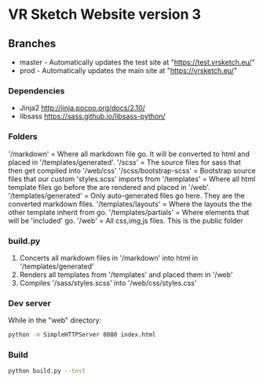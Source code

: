 # VR Sketch Website version 3

## Branches
* master - Automatically updates the test site at "https://test.vrsketch.eu/"
* prod - Automatically updates the main site at "https://vrsketch.eu/"


### Dependencies
* Jinja2 http://jinja.pocoo.org/docs/2.10/
* libsass https://sass.github.io/libsass-python/

### Folders
'/markdown' = Where all markdown file go. It will be converted to html and placed in '/templates/generated'.
'/scss' = The source files for sass that then get compiled into '/web/css'
'/scss/bootstrap-scss' = Bootstrap source files that our custom 'styles.scss' imports from
'/templates' = Where all html template files go before the are rendered and placed in '/web'.
'/templates/generated' = Only auto-generated files go here. They are the converted markdown files.
'/templates/layouts' = Where the layouts the the other template inherit from go.
'/templates/partials' = Where elements that will be 'included' go.
'/web' = All css,img,js files. This is the public folder

### build.py
1. Concerts all markdown files in '/markdown' into html in '/templates/generated'
2. Renders all templates from '/templates' and placed them in '/web'
3. Compiles '/sass/styles.scss' into '/web/css/styles.css'

### Dev server
While in the "web" directory:
```bash
python -m SimpleHTTPServer 8080 index.html        
```

### Build
```bash
python build.py --test       
```
